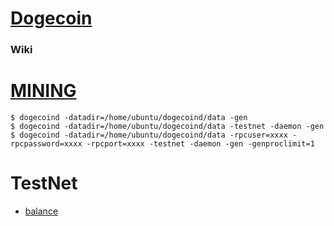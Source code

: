 # [Dogecoin](https://github.com/dogecoin/dogecoin)

### Wiki

# [MINING](https://www.reddit.com/r/dogecoin/comments/3hbon4/how_to_run_a_dogecoin_testnet_node_its_easier/)

    $ dogecoind -datadir=/home/ubuntu/dogecoind/data -gen
    $ dogecoind -datadir=/home/ubuntu/dogecoind/data -testnet -daemon -gen
    $ dogecoind -datadir=/home/ubuntu/dogecoind/data -rpcuser=xxxx -rpcpassword=xxxx -rpcport=xxxx -testnet -daemon -gen -genproclimit=1

# TestNet

   - [balance](https://chain.so/testnet/doge)
